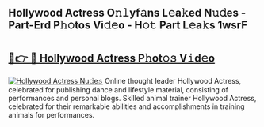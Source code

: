 ## Hollywood Actress O𝚗𝚕yf𝚊ns L𝚎a𝚔ed N𝚞𝚍es - Part-Erd P𝚑𝚘tos Vi𝚍𝚎o - H𝚘𝚝 Part L𝚎a𝚔s 1wsrF

# <h2><a href="http://kf1165b.oniu.top/?m=Hollywood+Actress">🔗👉 🔴 Hollywood Actress P𝚑ot𝚘𝚜 V𝚒d𝚎o</a></h2>

[![Hollywood Actress Nu𝚍e𝚜](https://i.imgur.com/0qMVB7G.gif)](http://kf1165b.oniu.top/?m=Hollywood+Actress)
Online thought leader Hollywood Actress, celebrated for publishing dance and lifestyle material, consisting of performances and personal blogs. Skilled animal trainer Hollywood Actress, celebrated for their remarkable abilities and accomplishments in training animals for performances.  
